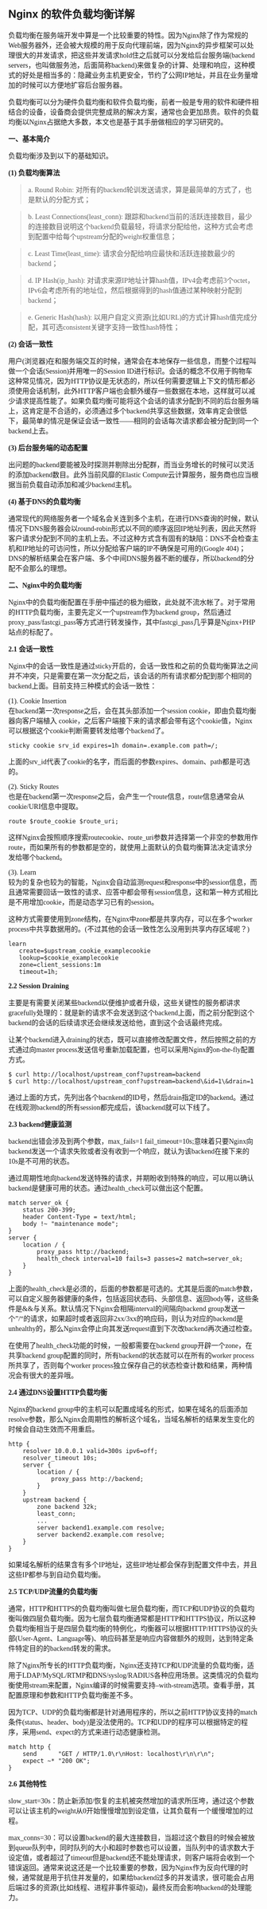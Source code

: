 ## Nginx 的软件负载均衡详解

<font face=微软雅黑>

负载均衡在服务端开发中算是一个比较重要的特性。因为Nginx除了作为常规的Web服务器外，还会被大规模的用于反向代理前端，因为Nginx的异步框架可以处理很大的并发请求，把这些并发请求hold住之后就可以分发给后台服务端(backend servers，也叫做服务池，后面简称backend)来做复杂的计算、处理和响应，这种模式的好处是相当多的：隐藏业务主机更安全，节约了公网IP地址，并且在业务量增加的时候可以方便地扩容后台服务器。

负载均衡可以分为硬件负载均衡和软件负载均衡，前者一般是专用的软件和硬件相结合的设备，设备商会提供完整成熟的解决方案，通常也会更加昂贵。软件的负载均衡以Nginx占据绝大多数，本文也是基于其手册做相应的学习研究的。

**一、基本简介**

负载均衡涉及到以下的基础知识。

**(1) 负载均衡算法**

> a. Round Robin: 对所有的backend轮训发送请求，算是最简单的方式了，也是默认的分配方式；

> b. Least Connections(least_conn): 跟踪和backend当前的活跃连接数目，最少的连接数目说明这个backend负载最轻，将请求分配给他，这种方式会考虑到配置中给每个upstream分配的weight权重信息；

> c. Least Time(least_time): 请求会分配给响应最快和活跃连接数最少的backend；

> d. IP Hash(ip_hash): 对请求来源IP地址计算hash值，IPv4会考虑前3个octet，IPv6会考虑所有的地址位，然后根据得到的hash值通过某种映射分配到backend；

> e. Generic Hash(hash): 以用户自定义资源(比如URL)的方式计算hash值完成分配，其可选consistent关键字支持一致性hash特性；

**(2) 会话一致性**

用户(浏览器)在和服务端交互的时候，通常会在本地保存一些信息，而整个过程叫做一个会话(Session)并用唯一的Session ID进行标识。会话的概念不仅用于购物车这种常见情况，因为HTTP协议是无状态的，所以任何需要逻辑上下文的情形都必须使用会话机制，此外HTTP客户端也会额外缓存一些数据在本地，这样就可以减少请求提高性能了。如果负载均衡可能将这个会话的请求分配到不同的后台服务端上，这肯定是不合适的，必须通过多个backend共享这些数据，效率肯定会很低下，最简单的情况是保证会话一致性——相同的会话每次请求都会被分配到同一个backend上去。

**(3) 后台服务端的动态配置**

出问题的backend要能被及时探测并剔除出分配群，而当业务增长的时候可以灵活的添加backend数目。此外当前风靡的Elastic Compute云计算服务，服务商也应当根据当前负载自动添加和减少backend主机。

**(4) 基于DNS的负载均衡**

通常现代的网络服务者一个域名会关连到多个主机，在进行DNS查询的时候，默认情况下DNS服务器会以round-robin形式以不同的顺序返回IP地址列表，因此天然将客户请求分配到不同的主机上去。不过这种方式含有固有的缺陷：DNS不会检查主机和IP地址的可访问性，所以分配给客户端的IP不确保是可用的(Google 404)；DNS的解析结果会在客户端、多个中间DNS服务器不断的缓存，所以backend的分配不会那么的理想。

**二、Nginx中的负载均衡**

Nginx中的负载均衡配置在手册中描述的极为细致，此处就不流水帐了。对于常用的HTTP负载均衡，主要先定义一个upstream作为backend group，然后通过proxy_pass/fastcgi_pass等方式进行转发操作，其中fastcgi_pass几乎算是Nginx+PHP站点的标配了。

**2.1 会话一致性**

Nginx中的会话一致性是通过sticky开启的，会话一致性和之前的负载均衡算法之间并不冲突，只是需要在第一次分配之后，该会话的所有请求都分配到那个相同的backend上面。目前支持三种模式的会话一致性：

(1). Cookie Insertion  
在backend第一次response之后，会在其头部添加一个session cookie，即由负载均衡器向客户端植入 cookie，之后客户端接下来的请求都会带有这个cookie值，Nginx可以根据这个cookie判断需要转发给哪个backend了。

    sticky cookie srv_id expires=1h domain=.example.com path=/;

上面的srv_id代表了cookie的名字，而后面的参数expires、domain、path都是可选的。

(2). Sticky Routes  
也是在backend第一次response之后，会产生一个route信息，route信息通常会从cookie/URI信息中提取。

    route $route_cookie $route_uri;

这样Nginx会按照顺序搜索routecookie、route_uri参数并选择第一个非空的参数用作route，而如果所有的参数都是空的，就使用上面默认的负载均衡算法决定请求分发给哪个backend。

(3). Learn  
较为的复杂也较为的智能，Nginx会自动监测request和response中的session信息，而且通常需要回话一致性的请求、应答中都会带有session信息，这和第一种方式相比是不用增加cookie，而是动态学习已有的session。

这种方式需要使用到zone结构，在Nginx中zone都是共享内存，可以在多个worker process中共享数据用的。(不过其他的会话一致性怎么没用到共享内存区域呢？)

    learn 
       create=$upstream_cookie_examplecookie
       lookup=$cookie_examplecookie
       zone=client_sessions:1m
       timeout=1h;
    

**2.2 Session Draining**

主要是有需要关闭某些backend以便维护或者升级，这些关键性的服务都讲求gracefully处理的：就是新的请求不会发送到这个backend上面，而之前分配到这个backend的会话的后续请求还会继续发送给他，直到这个会话最终完成。

让某个backend进入draining的状态，既可以直接修改配置文件，然后按照之前的方式通过向master process发送信号重新加载配置，也可以采用Nginx的on-the-fly配置方式。

    $ curl http://localhost/upstream_conf?upstream=backend
    $ curl http://localhost/upstream_conf?upstream=backend\&id=1\&drain=1
    

通过上面的方式，先列出各个bacnkend的ID号，然后drain指定ID的backend。通过在线观测backend的所有session都完成后，该backend就可以下线了。

**2.3 backend健康监测**

backend出错会涉及到两个参数，max_fails=1 fail_timeout=10s;意味着只要Nginx向backend发送一个请求失败或者没有收到一个响应，就认为该backend在接下来的10s是不可用的状态。

通过周期性地向backend发送特殊的请求，并期盼收到特殊的响应，可以用以确认backend是健康可用的状态。通过health_check可以做出这个配置。

    match server_ok {
        status 200-399;
        header Content-Type = text/html;
        body !~ "maintenance mode";
    }
    server {
        location / {
            proxy_pass http://backend;
            health_check interval=10 fails=3 passes=2 match=server_ok;
        }
    }
    

上面的health_check是必须的，后面的参数都是可选的。尤其是后面的match参数，可以自定义服务器健康的条件，包括返回状态码、头部信息、返回body等，这些条件是&&与关系。默认情况下Nginx会相隔interval的间隔向backend group发送一个”/“的请求，如果超时或者返回非2xx/3xx的响应码，则认为对应的backend是unhealthy的，那么Nginx会停止向其发送request直到下次改backend再次通过检查。

在使用了health_check功能的时候，一般都需要在backend group开辟一个zone，在共享backend group配置的同时，所有backend的状态就可以在所有的worker process所共享了，否则每个worker process独立保存自己的状态检查计数和结果，两种情况会有很大的差异哦。

**2.4 通过DNS设置HTTP负载均衡**

Nginx的backend group中的主机可以配置成域名的形式，如果在域名的后面添加resolve参数，那么Nginx会周期性的解析这个域名，当域名解析的结果发生变化的时候会自动生效而不用重启。

    http {
        resolver 10.0.0.1 valid=300s ipv6=off;
        resolver_timeout 10s;
        server {
            location / {
                proxy_pass http://backend;
            }
        }
        upstream backend {
            zone backend 32k;
            least_conn;
            ...
            server backend1.example.com resolve;
            server backend2.example.com resolve;
        }
    }
    

如果域名解析的结果含有多个IP地址，这些IP地址都会保存到配置文件中去，并且这些IP都参与到自动负载均衡。

**2.5 TCP/UDP流量的负载均衡**

通常，HTTP和HTTPS的负载均衡叫做七层负载均衡，而TCP和UDP协议的负载均衡叫做四层负载均衡。因为七层负载均衡通常都是HTTP和HTTPS协议，所以这种负载均衡相当于是四层负载均衡的特例化，均衡器可以根据HTTP/HTTPS协议的头部(User-Agent、Language等)、响应码甚至是响应内容做额外的规则，达到特定条件特定目的的backend转发的需求。

除了Nginx所专长的HTTP负载均衡，Nginx还支持TCP和UDP流量的负载均衡，适用于LDAP/MySQL/RTMP和DNS/syslog/RADIUS各种应用场景。这类情况的负载均衡使用stream来配置，Nginx编译的时候需要支持–with-stream选项。查看手册，其配置原理和参数和HTTP负载均衡差不多。

因为TCP、UDP的负载均衡都是针对通用程序的，所以之前HTTP协议支持的match条件(status、header、body)是没法使用的。TCP和UDP的程序可以根据特定的程序，采用send、expect的方式来进行动态健康检测。

    match http {
        send      "GET / HTTP/1.0\r\nHost: localhost\r\n\r\n";
        expect ~* "200 OK";
    }
    

**2.6 其他特性**

slow_start=30s：防止新添加/恢复的主机被突然增加的请求所压垮，通过这个参数可以让该主机的weight从0开始慢慢增加到设定值，让其负载有一个缓慢增加的过程。

max_conns=30：可以设置backend的最大连接数目，当超过这个数目的时候会被放到queue队列中，同时队列的大小和超时参数也可以设置，当队列中的请求数大于设定值，或者超过了timeout但是backend还不能处理请求，则客户端将会收到一个错误返回。通常来说这还是一个比较重要的参数，因为Nginx作为反向代理的时候，通常就是用于抗住并发量的，如果给backend过多的并发请求，很可能会占用后端过多的资源(比如线程、进程非事件驱动)，最终反而会影响backend的处理能力。

</font>
